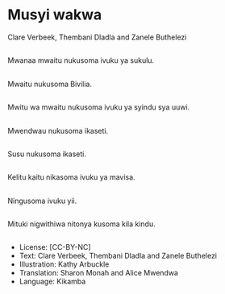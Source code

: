 # Musyi wakwa
Clare Verbeek, Thembani
Dladla and Zanele
Buthelezi

##
Mwanaa mwaitu
nukusoma ivuku ya
sukulu.


##
Mwaitu nukusoma
Bivilia.


##
Mwitu wa mwaitu
nukusoma ivuku ya
syindu sya uuwi.


##
Mwendwau nukusoma
ikaseti.


##
Susu nukusoma ikaseti.


##
Kelitu kaitu nikasoma
ivuku ya mavisa.


##
Ningusoma ivuku yii.


##
Mituki nigwithiwa
nitonya kusoma kila
kindu.


##
* License: [CC-BY-NC]
* Text: Clare Verbeek, Thembani Dladla and Zanele
Buthelezi
* Illustration: Kathy Arbuckle
* Translation: Sharon Monah and Alice Mwendwa
* Language: Kikamba

